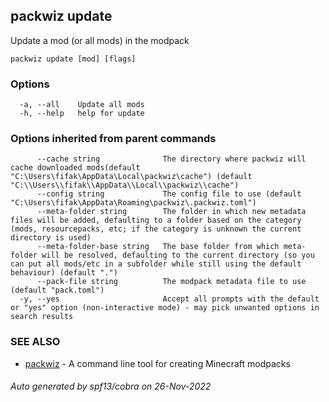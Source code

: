 ## packwiz update

Update a mod (or all mods) in the modpack

```
packwiz update [mod] [flags]
```

### Options

```
  -a, --all    Update all mods
  -h, --help   help for update
```

### Options inherited from parent commands

```
      --cache string              The directory where packwiz will cache downloaded mods(default "C:\Users\fifak\AppData\Local\packwiz\cache") (default "C:\\Users\\fifak\\AppData\\Local\\packwiz\\cache")
      --config string             The config file to use (default "C:\Users\fifak\AppData\Roaming\packwiz\.packwiz.toml")
      --meta-folder string        The folder in which new metadata files will be added, defaulting to a folder based on the category (mods, resourcepacks, etc; if the category is unknown the current directory is used)
      --meta-folder-base string   The base folder from which meta-folder will be resolved, defaulting to the current directory (so you can put all mods/etc in a subfolder while still using the default behaviour) (default ".")
      --pack-file string          The modpack metadata file to use (default "pack.toml")
  -y, --yes                       Accept all prompts with the default or "yes" option (non-interactive mode) - may pick unwanted options in search results
```

### SEE ALSO

* [packwiz](packwiz.md)	 - A command line tool for creating Minecraft modpacks

###### Auto generated by spf13/cobra on 26-Nov-2022
